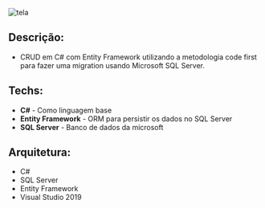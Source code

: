 ![tela](https://user-images.githubusercontent.com/6175226/100681253-076f4680-3352-11eb-9825-10fa53b0f83c.jpg)

## Descrição:

- CRUD em C# com Entity Framework utilizando a metodologia code first para fazer uma migration usando Microsoft SQL Server.

## Techs:

- **C#** - Como linguagem base
- **Entity Framework** - ORM para persistir os dados no SQL Server
- **SQL Server** - Banco de dados da microsoft

## Arquitetura:

- C# 
- SQL Server
- Entity Framework
- Visual Studio 2019
